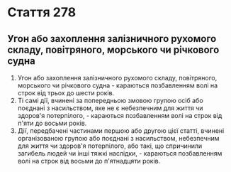 Cтаття 278
====
Угон або захоплення залізничного рухомого складу, повітряного, морського чи річкового судна
----
1. Угон або захоплення залізничного рухомого складу, повітряного, морського чи річкового судна -
караються позбавленням волі на строк від трьох до шести років.
2. Ті самі дії, вчинені за попередньою змовою групою осіб або поєднані з насильством, яке не є небезпечним для життя чи здоров'я потерпілого, -
караються позбавленням волі на строк від п'яти до восьми років.
3. Дії, передбачені частинами першою або другою цієї статті, вчинені організованою групою або поєднані з насильством, небезпечним для життя чи здоров'я потерпілого, або такі, що спричинили загибель людей чи інші тяжкі наслідки, -
караються позбавленням волі на строк від восьми до п'ятнадцяти років.
